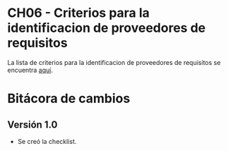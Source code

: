 # CH06 - Criterios para la identificacion de proveedores de requisitos

La lista de criterios para la identificacion de proveedores de requisitos se encuentra [aquí](https://docs.google.com/spreadsheets/d/1oFHsjdpzudH0nhtyL2LYh8svAIOGQgmCWl1Va5ZdCUA/edit#gid=0).

# Bitácora de cambios

## Versión 1.0
  - Se creó la checklist.
